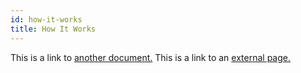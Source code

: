 ```yaml
---
id: how-it-works
title: How It Works
---
```


This is a link to [another document.](introduction.md) This is a link to an [external page.](http://www.example.com/)
